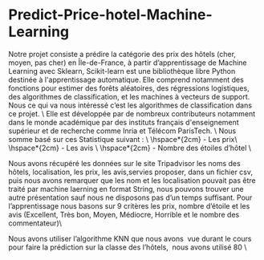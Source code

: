 # Predict-Price-hotel-Machine-Learning

Notre projet consiste a prédire la catégorie des prix des hôtels (cher, moyen, pas cher) en Île-de-France, à partir d’apprentissage de Machine Learning avec Sklearn,  Scikit-learn est une bibliothèque libre Python destinée à l'apprentissage automatique. Elle comprend notamment des fonctions pour estimer des forêts aléatoires, des régressions logistiques, des algorithmes de classification, et les machines à vecteurs de support. Nous ce qui va nous intéressé c’est les algorithmes de classification dans ce projet. \\
Elle est développée par de nombreux contributeurs notamment dans le monde académique par des instituts français d'enseignement supérieur et de recherche comme Inria et Télécom ParisTech. \\
Nous somme basé sur ces Statistique suivant : \\
\hspace*{2cm} - Les prix\\
\hspace*{2cm} - Les avis \\
\hspace*{2cm} - Nombre des étoiles d’hôtel \\ 

Nous avons récupéré les données sur le site Tripadvisor les noms des hôtels, localisation, les prix, les avis,servies proposer, dans un fichier csv, puis nous avons remarquer que les nom et les localisation pouvait pas être traité par machine laerning en format String, nous pouvons trouver une autre présentation sauf nous ne disposons pas d’un temps suffisant. 
Pour l’apprentissage nous basons sur 9 critères les prix, nombre d’étoile et les avis (Excellent, Très bon, Moyen, Médiocre, Horrible et le nombre des commentateur)\\

Nous avons utiliser l’algorithme KNN que nous avons  vue durant le cours pour faire la prédiction sur la classe des l’hôtels,  nous avons utilisé 80 \\
